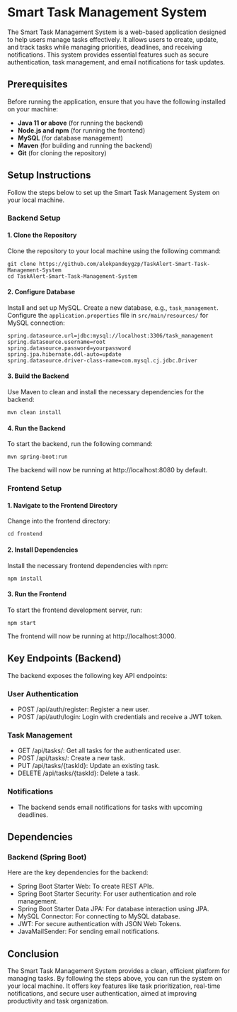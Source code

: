 # Smart Task Management System
The Smart Task Management System is a web-based application designed to help users manage tasks effectively. It allows users to create, update, and track tasks while managing priorities, deadlines, and receiving notifications. This system provides essential features such as secure authentication, task management, and email notifications for task updates.


## Prerequisites

Before running the application, ensure that you have the following installed on your machine:

- **Java 11 or above** (for running the backend)
- **Node.js and npm** (for running the frontend)
- **MySQL** (for database management)
- **Maven** (for building and running the backend)
- **Git** (for cloning the repository)

## Setup Instructions

Follow the steps below to set up the Smart Task Management System on your local machine.

### Backend Setup

#### 1. Clone the Repository

Clone the repository to your local machine using the following command:

```
git clone https://github.com/alokpandeygzp/TaskAlert-Smart-Task-Management-System
cd TaskAlert-Smart-Task-Management-System
```

#### 2. Configure Database

Install and set up MySQL.
Create a new database, e.g., `task_management`.
Configure the `application.properties` file in `src/main/resources/` for MySQL connection:

```
spring.datasource.url=jdbc:mysql://localhost:3306/task_management
spring.datasource.username=root
spring.datasource.password=yourpassword
spring.jpa.hibernate.ddl-auto=update
spring.datasource.driver-class-name=com.mysql.cj.jdbc.Driver
```

#### 3. Build the Backend

Use Maven to clean and install the necessary dependencies for the backend:

`
mvn clean install
`

#### 4. Run the Backend

To start the backend, run the following command:

`
mvn spring-boot:run
`

The backend will now be running at http://localhost:8080 by default.

### Frontend Setup

#### 1. Navigate to the Frontend Directory

Change into the frontend directory:


`
cd frontend
`
#### 2. Install Dependencies

Install the necessary frontend dependencies with npm:


`
npm install
`

#### 3. Run the Frontend

To start the frontend development server, run:


`
npm start
`

The frontend will now be running at http://localhost:3000.


## Key Endpoints (Backend)

The backend exposes the following key API endpoints:

### User Authentication
- POST /api/auth/register: Register a new user.
- POST /api/auth/login: Login with credentials and receive a JWT token.

### Task Management
- GET /api/tasks/: Get all tasks for the authenticated user.
- POST /api/tasks/: Create a new task.
- PUT /api/tasks/{taskId}: Update an existing task.
- DELETE /api/tasks/{taskId}: Delete a task.

### Notifications
- The backend sends email notifications for tasks with upcoming deadlines.

## Dependencies

### Backend (Spring Boot)
Here are the key dependencies for the backend:

- Spring Boot Starter Web: To create REST APIs.
- Spring Boot Starter Security: For user authentication and role management.
- Spring Boot Starter Data JPA: For database interaction using JPA.
- MySQL Connector: For connecting to MySQL database.
- JWT: For secure authentication with JSON Web Tokens.
- JavaMailSender: For sending email notifications.


## Conclusion

The Smart Task Management System provides a clean, efficient platform for managing tasks. By following the steps above, you can run the system on your local machine. It offers key features like task prioritization, real-time notifications, and secure user authentication, aimed at improving productivity and task organization.

